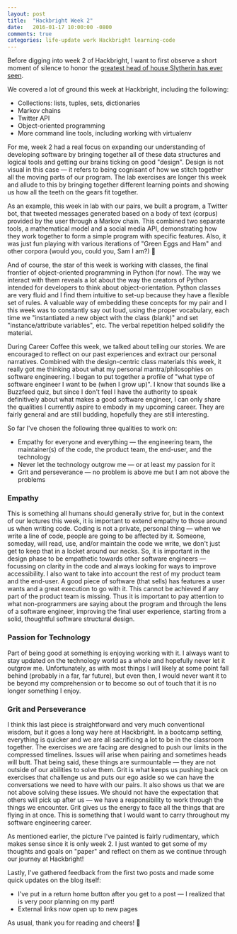 ```yaml
---
layout: post
title:  "Hackbright Week 2"
date:   2016-01-17 10:00:00 -0800
comments: true
categories: life-update work Hackbright learning-code
---
```

Before digging into week 2 of Hackbright, I want to first observe a short moment of silence to honor the <a href="http://www.cnn.com/2016/01/14/entertainment/obit-alan-rickman/" target="_blank">greatest head of house Slytherin has ever seen</a>.

We covered a lot of ground this week at Hackbright, including the following:

- Collections: lists, tuples, sets, dictionaries
- Markov chains
- Twitter API
- Object-oriented programming
- More command line tools, including working with virtualenv

For me, week 2 had a real focus on expanding our understanding of developing software by bringing together all of these data structures and logical tools and getting our brains ticking on good "design". Design is not visual in this case — it refers to being cognisant of how we stitch together all the moving parts of our program. The lab exercises are longer this week and allude to this by bringing together different learning points and showing us how all the teeth on the gears fit together.

As an example, this week in lab with our pairs, we built a program, a Twitter bot, that tweeted messages generated based on a body of text (corpus) provided by the user through a Markov chain. This combined two separate tools, a mathematical model and a social media API, demonstrating how they work together to form a simple program with specific features. Also, it was just fun playing with various iterations of "Green Eggs and Ham" and other corpora (would you, could you, Sam I am?) &#127859;

And of course, the star of this week is working with classes, the final frontier of object-oriented programming in Python (for now). The way we interact with them reveals a lot about the way the creators of Python intended for developers to think about object-orientation. Python classes are very fluid and I find them intuitive to set-up because they have a flexible set of rules. A valuable way of embedding these concepts for my pair and I this week was to constantly say out loud, using the proper vocabulary, each time we "instantiated a new object with the class (blank)" and set "instance/attribute variables", etc. The verbal repetition helped solidify the material.

<!--The engineer I aspire to be-->
During Career Coffee this week, we talked about telling our stories. We are encouraged to reflect on our past experiences and extract our personal narratives. Combined with the design-centric class materials this week, it really got me thinking about what my personal mantra/philosophies on software engineering. I began to put together a profile of "what type of software engineer I want to be (when I grow up)". I know that sounds like a Buzzfeed quiz, but since I don't feel I have the authority to speak definitively about what makes a good software engineer, I can only share the qualities I currently aspire to embody in my upcoming career. They are fairly general and are still budding, hopefully they are still interesting.

So far I've chosen the following three qualities to work on:
- Empathy for everyone and everything — the engineering team, the maintainer(s) of the code, the product team, the end-user, and the technology
- Never let the technology outgrow me — or at least my passion for it
- Grit and perseverance — no problem is above me but I am not above the problems

<h3>Empathy</h3>
This is something all humans should generally strive for, but in the context of our lectures this week, it is important to extend empathy to those around us when writing code. Coding is not a private, personal thing — when we write a line of code, people are going to be affected by it. Someone, someday, will read, use, and/or maintain the code we write, we don't just get to keep that in a locket around our necks. So, it is important in the design phase to be empathetic towards other software engineers — focussing on clarity in the code and always looking for ways to improve accessibility. I also want to take into account the rest of my product team and the end-user. A good piece of software (that sells) has features a user wants and a great execution to go with it. This cannot be achieved if any part of the product team is missing. Thus it is important to pay attention to what non-programmers are saying about the program and through the lens of a software engineer, improving the final user experience, starting from a solid, thoughtful software structural design.

<h3>Passion for Technology</h3>
Part of being good at something is enjoying working with it. I always want to stay updated on the technology world as a whole and hopefully never let it outgrow me. Unfortunately, as with most things I will likely at some point fall behind (probably in a far, far future), but even then, I would never want it to be beyond my comprehension or to become so out of touch that it is no longer something I enjoy.

<h3>Grit and Perseverance</h3>
I think this last piece is straightforward and very much conventional wisdom, but it goes a long way here at Hackbright. In a bootcamp setting, everything is quicker and we are all sacrificing a lot to be in the classroom together. The exercises we are facing are designed to push our limits in the compressed timelines. Issues will arise when pairing and sometimes heads will butt. That being said, these things are surmountable — they are not outside of our abilities to solve them. Grit is what keeps us pushing back on exercises that challenge us and puts our ego aside so we can have the conversations we need to have with our pairs. It also shows us that we are not above solving these issues. We should not have the expectation that others will pick up after us — we have a responsibility to work through the things we encounter. Grit gives us the energy to face all the things that are flying in at once. This is something that I would want to carry throughout my software engineering career.

As mentioned earlier, the picture I've painted is fairly rudimentary, which makes sense since it is only week 2. I just wanted to get some of my thoughts and goals on "paper" and reflect on them as we continue through our journey at Hackbright!

Lastly, I've gathered feedback from the first two posts and made some quick updates on the blog itself:

- I've put in a return home button after you get to a post — I realized that is very poor planning on my part!
- External links now open up to new pages

As usual, thank you for reading and cheers! &#129412;